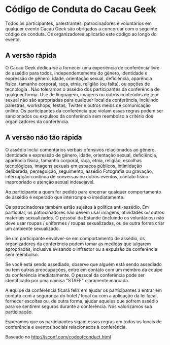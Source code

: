 # Código de Conduta do Cacau Geek 

Todos os participantes, palestrantes, patrocinadores e voluntários em qualquer evento Cacau Geek são obrigados a concordar com o seguinte código de conduta. Os organizadores aplicarão este código ao longo do evento.

## A versão rápida

O Cacau Geek dedica-se a fornecer uma experiência de conferência livre de assédio para todos, independentemente do gênero, identidade e expressão de gênero, idade, orientação sexual, deficiência, aparência física, tamanho corporal, raça, etnia, religião (ou falta), ou opções de tecnologia . Não toleramos o assédio dos participantes da conferência de qualquer forma. Use de linguagem, imagens ou outros conteúdos de teor sexual não são apropriadas para qualquer local da conferência, incluindo palestras, workshops, festas, Twitter e outros meios de comunicação online. Os participantes da conferência que violam essas regras podem ser sancionados ou expulsos da conferência sem reembolso a critério dos organizadores da conferência.

## A versão não tão rápida

O assédio inclui comentários verbais ofensivos relacionados ao gênero, identidade e expressão de gênero, idade, orientação sexual, deficiência, aparência física, tamanho corporal, raça, etnia, religião, escolhas tecnológicas, imagens sexuais em espaços públicos, intimidação deliberada, perseguição, seguimento, assédio Fotografia ou gravação, interrupção contínua de conversas ou outros eventos, contato físico inapropriado e atenção sexual indesejável.

Ao participante a quem for pedido para encerrar qualquer comportamento de assédio é esperado que interrompa-o imediatamente.

Os patrocinadores também estão sujeitos à política anti-assédio. Em particular, os patrocinadores não devem usar imagens, atividades ou outros materiais sexualizados. O pessoal da Estande (incluindo os voluntários) não deve usar roupas / uniformes / roupas sexualizadas, ou de outra forma criar um ambiente sexualizado.

Se um participante envolver-se em comportamento de assédio, os organizadores da conferência podem tomar as medidas que julgarem apropriadas, inclusive avisando o infractor ou a expulsão da conferência sem reembolso.

Se você está sendo assediado, observe que alguém está sendo assediado ou tem outras preocupações, entre em contato com um membro da equipe da conferência imediatamente. O pessoal da conferência pode ser identificado por uma camisa "STAFF" claramente marcada.

A equipe da conferência ficará feliz em ajudar os participantes a entrar em contato com a segurança do hotel / local ou com a aplicação da lei local, fornecer escoltas ou, de outra forma, ajudar aqueles que sofrem assédio para se sentirem seguros durante a conferência. Nós valorizamos sua participação.

Esperamos que os participantes sigam essas regras em todos os locais de conferência e eventos sociais relacionados à conferência.

Baseado no http://jsconf.com/codeofconduct.html
